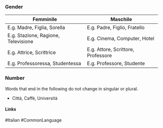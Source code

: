 
### Gender

| Femminile                           | Maschile                           |
| ----------------------------------- | ---------------------------------- |
| E.g. Madre, Figlia, Sorella         | E.g. Padre, Figlio, Fratello       |
| E.g. Stazione, Ragione, Televisione | E.g. Cinema, Computer, Hotel       |
| E.g. Attrice, Scrittrice            | E.g. Attore, Scrittore, Professore |
| E.g. Professoressa, Studentessa     | E.g. Professore, Studente          | 

### Number

Words that end in the following do not change in singular or plural.

- Città, Caffè, Università

#### Links
#Italian #CommonLanguage 